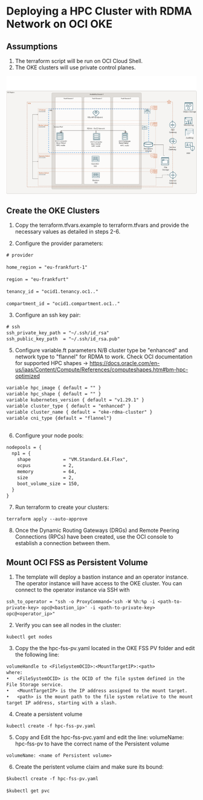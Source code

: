 # Deploying a HPC Cluster with RDMA Network on OCI OKE 

## Assumptions

1. The terraform script will be run on  OCI Cloud Shell.
2. The OKE clusters will use private control planes.


![OKE RDMA](Architecture/oci-hpc-arc.png)


## Create the OKE Clusters

1. Copy the terraform.tfvars.example to terraform.tfvars and provide the necessary values as detailed in steps 2-6.

2. Configure the provider parameters:

```
# provider

home_region = "eu-frankfurt-1"

region = "eu-frankfurt"

tenancy_id = "ocid1.tenancy.oc1.."

compartment_id = "ocid1.compartment.oc1.."
```

3. Configure an ssh key pair:

```
# ssh
ssh_private_key_path = "~/.ssh/id_rsa"
ssh_public_key_path  = "~/.ssh/id_rsa.pub"
```


5. Configure variable.ft parameters
N/B cluster type be "enhanced" and network type to "flannel" for RDMA to work.
Check OCI documentation for supported HPC shapes -> https://docs.oracle.com/en-us/iaas/Content/Compute/References/computeshapes.htm#bm-hpc-optimized
```
variable hpc_image { default = "" }
variable hpc_shape { default = "" }
variable kubernetes_version { default = "v1.29.1" }
variable cluster_type { default = "enhanced" }
variable cluster_name { default = "oke-rdma-cluster" }
variable cni_type {default = "flannel"}


```

6. Configure your node pools:

```
nodepools = {
  np1 = {
    shape            = "VM.Standard.E4.Flex",
    ocpus            = 2,
    memory           = 64,
    size             = 2,
    boot_volume_size = 150,
  }
}
```

7. Run terraform to create your clusters:

```
terraform apply --auto-approve
```

8. Once the Dynamic Routing Gateways (DRGs) and Remote Peering Connections (RPCs) have been created, use the OCI console to establish a connection between them.

## Mount OCI FSS as Persistent Volume

1. The template will deploy a bastion instance and an operator instance. The operator instance will have access to the OKE cluster. You can connect to the operator instance via SSH with

```
ssh_to_operator = "ssh -o ProxyCommand='ssh -W %h:%p -i <path-to-private-key> opc@<bastion_ip>' -i <path-to-private-key> opc@<operator_ip>"
```

2. Verify you can see all nodes in the cluster:

```
kubectl get nodes
```

3. Copy the the hpc-fss-pv.yaml located in the OKE FSS PV folder and edit the following line:

```
volumeHandle to <FileSystemOCID>:<MountTargetIP>:<path>
where:
•	<FileSystemOCID> is the OCID of the file system defined in the File Storage service.
•	<MountTargetIP> is the IP address assigned to the mount target.
•	<path> is the mount path to the file system relative to the mount target IP address, starting with a slash.

```
4. Create a persistent volume

```
kubectl create -f hpc-fss-pv.yaml
```

5. Copy and Edit the hpc-fss-pvc.yaml and edit the line:
volumeName: hpc-fss-pv to have the correct name of the Persistent volume 

```
volumeName: <name of Persistent volume>
```

6. Create the peristent volume claim and make sure its bound:

```
$kubectl create -f hpc-fss-pv.yaml

$kubectl get pvc
```

